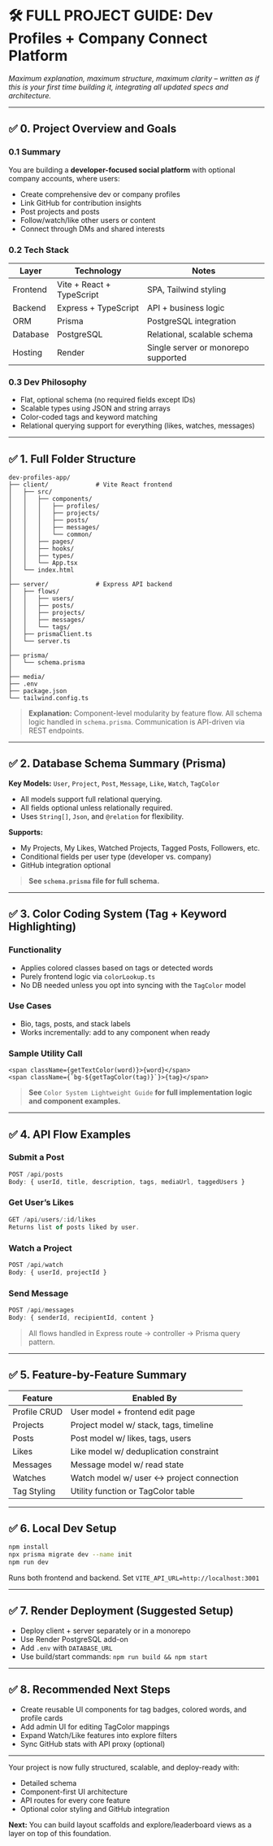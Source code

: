 # 🛠️ FULL PROJECT GUIDE: Dev Profiles + Company Connect Platform

*Maximum explanation, maximum structure, maximum clarity – written as if this is your first time building it, integrating all updated specs and architecture.*

---

## ✅ 0. Project Overview and Goals

### 0.1 Summary

You are building a **developer-focused social platform** with optional company accounts, where users:

* Create comprehensive dev or company profiles
* Link GitHub for contribution insights
* Post projects and posts
* Follow/watch/like other users or content
* Connect through DMs and shared interests

### 0.2 Tech Stack

| Layer    | Technology                | Notes                               |
| -------- | ------------------------- | ----------------------------------- |
| Frontend | Vite + React + TypeScript | SPA, Tailwind styling               |
| Backend  | Express + TypeScript      | API + business logic                |
| ORM      | Prisma                    | PostgreSQL integration              |
| Database | PostgreSQL                | Relational, scalable schema         |
| Hosting  | Render                    | Single server or monorepo supported |

### 0.3 Dev Philosophy

* Flat, optional schema (no required fields except IDs)
* Scalable types using JSON and string arrays
* Color-coded tags and keyword matching
* Relational querying support for everything (likes, watches, messages)

---

## ✅ 1. Full Folder Structure

```
dev-profiles-app/
├── client/             # Vite React frontend
│   ├── src/
│   │   ├── components/
│   │   │   ├── profiles/
│   │   │   ├── projects/
│   │   │   ├── posts/
│   │   │   ├── messages/
│   │   │   └── common/
│   │   ├── pages/
│   │   ├── hooks/
│   │   ├── types/
│   │   └── App.tsx
│   └── index.html
│
├── server/             # Express API backend
│   ├── flows/
│   │   ├── users/
│   │   ├── posts/
│   │   ├── projects/
│   │   ├── messages/
│   │   └── tags/
│   ├── prismaClient.ts
│   └── server.ts
│
├── prisma/
│   └── schema.prisma
│
├── media/
├── .env
├── package.json
└── tailwind.config.ts
```

> **Explanation:**
> Component-level modularity by feature flow. All schema logic handled in `schema.prisma`. Communication is API-driven via REST endpoints.

---

## ✅ 2. Database Schema Summary (Prisma)

**Key Models:** `User`, `Project`, `Post`, `Message`, `Like`, `Watch`, `TagColor`

* All models support full relational querying.
* All fields optional unless relationally required.
* Uses `String[]`, `Json`, and `@relation` for flexibility.

**Supports:**

* My Projects, My Likes, Watched Projects, Tagged Posts, Followers, etc.
* Conditional fields per user type (developer vs. company)
* GitHub integration optional

> **See `schema.prisma` file for full schema.**

---

## ✅ 3. Color Coding System (Tag + Keyword Highlighting)

### Functionality

* Applies colored classes based on tags or detected words
* Purely frontend logic via `colorLookup.ts`
* No DB needed unless you opt into syncing with the `TagColor` model

### Use Cases

* Bio, tags, posts, and stack labels
* Works incrementally: add to any component when ready

### Sample Utility Call

```tsx
<span className={getTextColor(word)}>{word}</span>
<span className={`bg-${getTagColor(tag)}`}>{tag}</span>
```

> **See** `Color System Lightweight Guide` **for full implementation logic and component examples.**

---

## ✅ 4. API Flow Examples

### Submit a Post

```ts
POST /api/posts
Body: { userId, title, description, tags, mediaUrl, taggedUsers }
```

### Get User’s Likes

```ts
GET /api/users/:id/likes
Returns list of posts liked by user.
```

### Watch a Project

```ts
POST /api/watch
Body: { userId, projectId }
```

### Send Message

```ts
POST /api/messages
Body: { senderId, recipientId, content }
```

> All flows handled in Express route → controller → Prisma query pattern.

---

## ✅ 5. Feature-by-Feature Summary

| Feature      | Enabled By                               |
| ------------ | ---------------------------------------- |
| Profile CRUD | User model + frontend edit page          |
| Projects     | Project model w/ stack, tags, timeline   |
| Posts        | Post model w/ likes, tags, users         |
| Likes        | Like model w/ deduplication constraint   |
| Messages     | Message model w/ read state              |
| Watches      | Watch model w/ user ↔ project connection |
| Tag Styling  | Utility function or TagColor table       |

---

## ✅ 6. Local Dev Setup

```bash
npm install
npx prisma migrate dev --name init
npm run dev
```

Runs both frontend and backend.
Set `VITE_API_URL=http://localhost:3001`

---

## ✅ 7. Render Deployment (Suggested Setup)

* Deploy client + server separately or in a monorepo
* Use Render PostgreSQL add-on
* Add `.env` with `DATABASE_URL`
* Use build/start commands: `npm run build && npm start`

---

## ✅ 8. Recommended Next Steps

* Create reusable UI components for tag badges, colored words, and profile cards
* Add admin UI for editing TagColor mappings
* Expand Watch/Like features into explore filters
* Sync GitHub stats with API proxy (optional)

---

Your project is now fully structured, scalable, and deploy-ready with:

* Detailed schema
* Component-first UI architecture
* API routes for every core feature
* Optional color styling and GitHub integration

**Next:** You can build layout scaffolds and explore/leaderboard views as a layer on top of this foundation.

